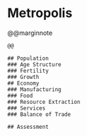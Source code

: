 # Metropolis

@@marginnote
~~~<img src="/img/metro.png" style="width: 100%; display: block;">~~~
@@

## Population
### Age Structure
### Fertility
### Growth
## Economy
### Manufacturing
### Food
### Resource Extraction
### Services
### Balance of Trade

## Assessment
